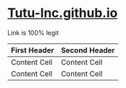 # [Tutu-Inc.github.io](http://www.fsstabgaben.at)

Link is 100% legit

| First Header  | Second Header |
| ------------- | ------------- |
| Content Cell  | Content Cell  |
| Content Cell  | Content Cell  |